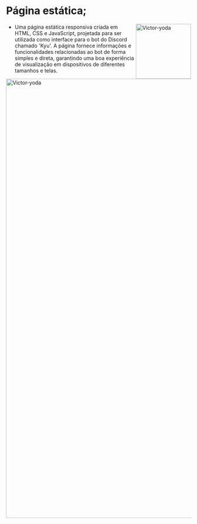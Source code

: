 # Página estática;

<img align="right" alt="Victor-yoda" width="150" src="https://i.imgur.com/nTGg9tA.png">

- Uma página estática responsiva criada em HTML, CSS e JavaScript, projetada para ser utilizada como interface para o bot do Discord chamado 'Kyu'. A página fornece informações e funcionalidades relacionadas ao bot de forma simples e direta, garantindo uma boa experiência de visualização em dispositivos de diferentes tamanhos e telas.

<img align="right" alt="Victor-yoda" width="1200" src="https://i.imgur.com/gOAANH5.png">
